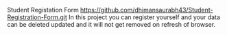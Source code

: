 Student Registation Form
https://github.com/dhimansaurabh43/Student-Registration-Form.git
In this project you can register yourself and your data can be deleted updated and it will not get removed on refresh of browser.
